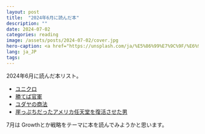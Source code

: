 ```yaml
---
layout: post
title:  "2024年6月に読んだ本"
description: ""
date: 2024-07-02
categories: reading
image: /assets/posts/2024-07-02/cover.jpg
hero-caption: <a href="https://unsplash.com/ja/%E5%86%99%E7%9C%9F/%E6%96%87%E7%AB%A0-k06emqjiB7M?utm_content=creditCopyText&utm_medium=referral&utm_source=unsplash">Unsplash</a>の<a href="https://unsplash.com/ja/@glencarrie?utm_content=creditCopyText&utm_medium=referral&utm_source=unsplash">Glen Carrie</a>が撮影した写真
lang: ja_JP
tags:
---
```


2024年6月に読んだ本リスト。

- [ユニクロ](https://masamichiueta.github.io/hobby/2024/06/03/uniqlo.html)
- [勝てば官軍](https://masamichiueta.github.io/hobby/2024/06/10/fujitaden.html)
- [ユダヤの商法](https://masamichiueta.github.io/hobby/2024/06/10/fujitaden.html)
- [崖っぷちだったアメリカ任天堂を復活させた男](https://masamichiueta.github.io/hobby/2024/06/23/disrupting-the-game.html)

7月は Growthとか戦略をテーマに本を読んでみようかと思います。